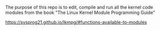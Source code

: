 The purpose of this repo is to edit, compile and run all the kernel code modules from the book "The Linux Kernel Module Programming Guide"

https://sysprog21.github.io/lkmpg/#functions-available-to-modules
